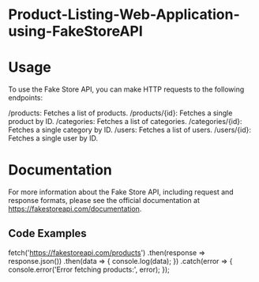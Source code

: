 # Product-Listing-Web-Application-using-FakeStoreAPI
# Usage 
To use the Fake Store API, you can make HTTP requests to the following endpoints:

/products: Fetches a list of products.
/products/{id}: Fetches a single product by ID.
/categories: Fetches a list of categories.
/categories/{id}: Fetches a single category by ID.
/users: Fetches a list of users.
/users/{id}: Fetches a single user by ID.

# Documentation

For more information about the Fake Store API, including request and response formats, please see the official documentation at https://fakestoreapi.com/documentation.


## Code Examples

fetch('https://fakestoreapi.com/products')
 .then(response => response.json())
 .then(data => {
    console.log(data);
  })
 .catch(error => {
    console.error('Error fetching products:', error);
  });

